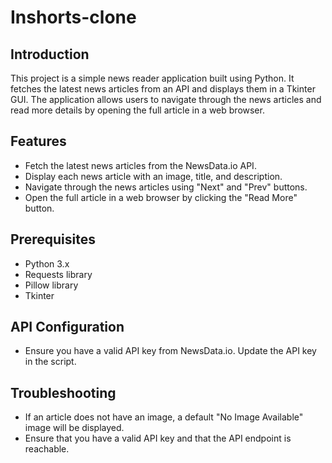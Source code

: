 # Inshorts-clone

## Introduction

This project is a simple news reader application built using Python. It fetches the latest news articles from an API and displays them in a Tkinter GUI. The application allows users to navigate through the news articles and read more details by opening the full article in a web browser.

## Features

- Fetch the latest news articles from the NewsData.io API.
- Display each news article with an image, title, and description.
- Navigate through the news articles using "Next" and "Prev" buttons.
- Open the full article in a web browser by clicking the "Read More" button.

## Prerequisites

- Python 3.x
- Requests library
- Pillow library
- Tkinter

## API Configuration
- Ensure you have a valid API key from NewsData.io. Update the API key in the script.

## Troubleshooting
- If an article does not have an image, a default "No Image Available" image will be displayed.
- Ensure that you have a valid API key and that the API endpoint is reachable.
